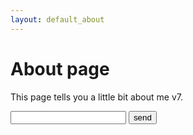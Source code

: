```yaml
---
layout: default_about
---
```


# About page

This page tells you a little bit about me v7.

<form method="post">
<input type="text" name="name" id="name" />
<input type="submit" name="send" id="send" value="send" />
</form>

<!-- The core Firebase JS SDK is always required and must be listed first -->
<script src="https://www.gstatic.com/firebasejs/7.14.2/firebase-app.js"></script>

<!-- TODO: Add SDKs for Firebase products that you want to use
     https://firebase.google.com/docs/web/setup#available-libraries -->
<script src="https://www.gstatic.com/firebasejs/7.14.2/firebase-analytics.js"></script>
<script src="https://www.gstatic.com/firebasejs/7.14.2/firebase-firestore.js"></script>

<script>
  // Your web app's Firebase configuration
  var firebaseConfig = {
    apiKey: "AIzaSyDLKgD71AO7O9s7xGLQLYjJYlqJWiRf4yU",
    authDomain: "sparvana-firebase.firebaseapp.com",
    databaseURL: "https://sparvana-firebase.firebaseio.com",
    projectId: "sparvana-firebase",
    storageBucket: "sparvana-firebase.appspot.com",
    messagingSenderId: "1049047251963",
    appId: "1:1049047251963:web:982fcbb0c34bb3b6dde95e",
    measurementId: "G-FQDXJT12JN"
  };
  // Initialize Firebase
  firebase.initializeApp(firebaseConfig);
  firebase.analytics();
</script>

<script>
// Initialize Cloud Firestore through Firebase
firebase.initializeApp({
  apiKey: 'AIzaSyDLKgD71AO7O9s7xGLQLYjJYlqJWiRf4yU',
  authDomain: 'sparvana-firebase.firebaseapp.com',
  projectId: 'sparvana-firebase'
});

var db = firebase.firestore();

db.collection("email_subs").add({
    email: "example@example.com",
    date: "May 4, 2020 at 12:00:00 AM UTC+2"
})
.then(function(docRef) {
    console.log("Document written with ID: ", docRef.id);
})
.catch(function(error) {
    console.error("Error adding document: ", error);
});


</script>



